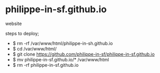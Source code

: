 # philippe-in-sf.github.io
website

steps to deploy;
 * $ rm -rf /var/www/html/philippe-in-sh.github.io
 * $ cd /var/www/html/
 * $ git clone https://github.com/philippe-in-sf/philippe-in-sf.github.io
 * $ mv philippe-in-sf.github.io/* /var/www/html
 * $ rm -rf philippe-in-sf.github.io

